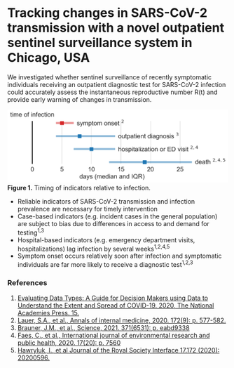 # Tracking changes in SARS-CoV-2 transmission with a novel outpatient sentinel surveillance system in Chicago, USA

We investigated whether sentinel surveillance of recently symptomatic individuals receiving an outpatient diagnostic test for SARS-CoV-2 infection could accurately assess the instantaneous reproductive number R(t) and provide early warning of changes in transmission.

![Timing of indicators relative to infection](https://github.com/numalariamodeling/chicago_sentinel_surveillance/blob/main/time_to_indicator.png)
**Figure 1.** Timing of indicators relative to infection.

* Reliable indicators of SARS-CoV-2 transmission and infection prevalence are necessary for timely intervention
* Case-based indicators (e.g. incident cases in the general population) are subject to bias due to differences in access to and demand for testing<sup>1,3</sup>
* Hospital-based indicators (e.g. emergency department visits, hospitalizations) lag infection by several weeks<sup>1,2,4,5</sup>
* Symptom onset occurs relatively soon after infection and symptomatic individuals are far more likely to receive a diagnostic test<sup>1,2,3</sup>

### References
1. [Evaluating Data Types: A Guide for Decision Makers using Data to Understand the Extent and Spread of COVID-19. 2020, The National Academies Press. 15.](https://nap.nationalacademies.org/catalog/25826/evaluating-data-types-a-guide-for-decision-makers-using-data)
2. [Lauer, S.A., et al., Annals of internal medicine, 2020. 172(9): p. 577-582.](https://www.ncbi.nlm.nih.gov/pmc/articles/PMC7081172/)
3. [Brauner, J.M., et al., Science, 2021. 371(6531): p. eabd9338](https://www.ncbi.nlm.nih.gov/pmc/articles/PMC7877495/)
4. [Faes, C., et al., International journal of environmental research and public health, 2020. 17(20): p. 7560](https://www.ncbi.nlm.nih.gov/pmc/articles/PMC7589278/)
5. [Hawryluk, I., et al Journal of the Royal Society Interface 17.172 (2020): 20200596.](https://europepmc.org/article/PMC/7729050)




